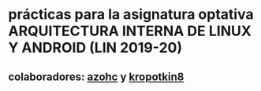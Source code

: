 # prácticas para la asignatura optativa **ARQUITECTURA INTERNA DE LINUX Y ANDROID (LIN 2019-20)**

## colaboradores: [azohc](https://github.com/azohc) y [kropotkin8](https://github.com/kropotkin8)
